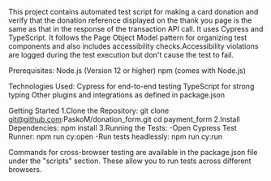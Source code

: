 This project contains automated test script for making a card donation and verify that the donation reference displayed on the thank you page is the same as that in the response of the transaction API call. It uses Cypress and TypeScript. It follows the Page Object Model pattern for organizing test components and also includes accessibility checks.Accessibility violations are logged during the test execution but don't cause the test to fail. 

Prerequisites:
Node.js (Version 12 or higher)
npm (comes with Node.js)

Technologies Used:
Cypress for end-to-end testing
TypeScript for strong typing
Other plugins and integrations as defined in package.json

Getting Started
1.Clone the Repository:
git clone git@github.com:PaskoM/donation_form.git
cd payment_form
2.Install Dependencies:
npm install
3.Running the Tests:
-Open Cypress Test Runner:
npm run cy:open
-Run tests headlessly:
npm run cy:run

Commands for cross-browser testing are available in the package.json file under the "scripts" section. These allow you to run tests across different browsers.


